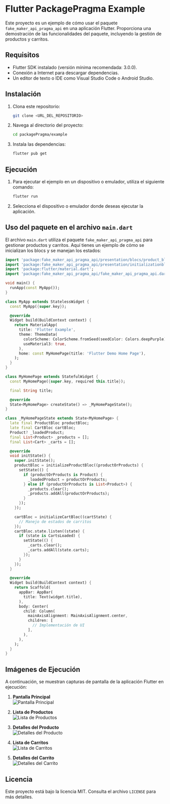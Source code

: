 # Flutter PackagePragma Example

Este proyecto es un ejemplo de cómo usar el paquete `fake_maker_api_pragma_api` en una aplicación Flutter. Proporciona una demostración de las funcionalidades del paquete, incluyendo la gestión de productos y carritos.

## Requisitos

- Flutter SDK instalado (versión mínima recomendada: 3.0.0).
- Conexión a Internet para descargar dependencias.
- Un editor de texto o IDE como Visual Studio Code o Android Studio.

## Instalación

1. Clona este repositorio:

   ```bash
   git clone <URL_DEL_REPOSITORIO>
   ```

2. Navega al directorio del proyecto:

   ```bash
   cd packagePragma/example
   ```

3. Instala las dependencias:

   ```bash
   flutter pub get
   ```

## Ejecución

1. Para ejecutar el ejemplo en un dispositivo o emulador, utiliza el siguiente comando:

   ```bash
   flutter run
   ```

2. Selecciona el dispositivo o emulador donde deseas ejecutar la aplicación.

## Uso del paquete en el archivo `main.dart`

El archivo `main.dart` utiliza el paquete `fake_maker_api_pragma_api` para gestionar productos y carritos. Aquí tienes un ejemplo de cómo se inicializan los blocs y se manejan los estados:

```dart
import 'package:fake_maker_api_pragma_api/presentation/blocs/product_bloc.dart';
import 'package:fake_maker_api_pragma_api/presentation/initializationbloc/product_initialization.dart';
import 'package:flutter/material.dart';
import 'package:fake_maker_api_pragma_api/fake_maker_api_pragma_api.dart';

void main() {
  runApp(const MyApp());
}

class MyApp extends StatelessWidget {
  const MyApp({super.key});

  @override
  Widget build(BuildContext context) {
    return MaterialApp(
      title: 'Flutter Example',
      theme: ThemeData(
        colorScheme: ColorScheme.fromSeed(seedColor: Colors.deepPurple),
        useMaterial3: true,
      ),
      home: const MyHomePage(title: 'Flutter Demo Home Page'),
    );
  }
}

class MyHomePage extends StatefulWidget {
  const MyHomePage({super.key, required this.title});

  final String title;

  @override
  State<MyHomePage> createState() => _MyHomePageState();
}

class _MyHomePageState extends State<MyHomePage> {
  late final ProductBloc productBloc;
  late final CartBloc cartBloc;
  Product? _loadedProduct;
  final List<Product> _products = [];
  final List<Cart> _carts = [];

  @override
  void initState() {
    super.initState();
    productBloc = initializeProductBloc((productOrProducts) {
      setState(() {
        if (productOrProducts is Product) {
          _loadedProduct = productOrProducts;
        } else if (productOrProducts is List<Product>) {
          _products.clear();
          _products.addAll(productOrProducts);
        }
      });
    });

    cartBloc = initializeCartBloc((cartState) {
      // Manejo de estados de carritos
    });
    cartBloc.state.listen((state) {
      if (state is CartsLoaded) {
        setState(() {
          _carts.clear();
          _carts.addAll(state.carts);
        });
      }
    });
  }

  @override
  Widget build(BuildContext context) {
    return Scaffold(
      appBar: AppBar(
        title: Text(widget.title),
      ),
      body: Center(
        child: Column(
          mainAxisAlignment: MainAxisAlignment.center,
          children: [
            // Implementación de UI
          ],
        ),
      ),
    );
  }
}
```

## Imágenes de Ejecución

A continuación, se muestran capturas de pantalla de la aplicación Flutter en ejecución:

1. **Pantalla Principal**  
   ![Pantalla Principal](./assets/images/main_screen.png)

2. **Lista de Productos**  
   ![Lista de Productos](./assets/images/product_list.png)

3. **Detalles del Producto**  
   ![Detalles del Producto](./assets/images/product_details.png)

4. **Lista de Carritos**  
   ![Lista de Carritos](./assets/images/cart_list.png)

5. **Detalles del Carrito**  
   ![Detalles del Carrito](./assets/images/cart_details.png)

## Licencia

Este proyecto está bajo la licencia MIT. Consulta el archivo `LICENSE` para más detalles.


